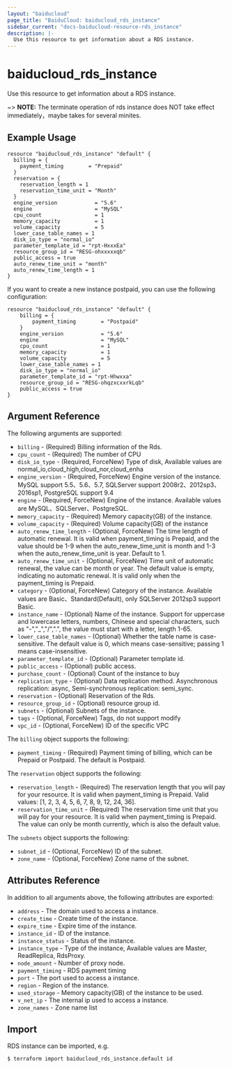 ```yaml
---
layout: "baiducloud"
page_title: "BaiduCloud: baiducloud_rds_instance"
sidebar_current: "docs-baiducloud-resource-rds_instance"
description: |-
  Use this resource to get information about a RDS instance.
---
```


# baiducloud_rds_instance

Use this resource to get information about a RDS instance.

~> **NOTE:** The terminate operation of rds instance does NOT take effect immediately，maybe takes for several minites.

## Example Usage
```hcl
resource "baiducloud_rds_instance" "default" {
  billing = {
    payment_timing        = "Prepaid"
  }
  reservation = {
    reservation_length = 1
    reservation_time_unit = "Month"
  }
  engine_version            = "5.6"
  engine                    = "MySQL"
  cpu_count                 = 1
  memory_capacity           = 1
  volume_capacity           = 5
  lower_case_table_names = 1
  disk_io_type = "normal_io"
  parameter_template_id = "rpt-HxxxEa"
  resource_group_id = "RESG-ohxxxxxqb"
  public_access = true
  auto_renew_time_unit = "month"
  auto_renew_time_length = 1
}
```

If you want to create a new instance postpaid, you can use the following configuration:
```hcl
resource "baiducloud_rds_instance" "default" {
    billing = {
        payment_timing        = "Postpaid"
    }
    engine_version            = "5.6"
    engine                    = "MySQL"
    cpu_count                 = 1
    memory_capacity           = 1
    volume_capacity           = 5
    lower_case_table_names = 1
    disk_io_type = "normal_io"
    parameter_template_id = "rpt-Hhwxxa"
    resource_group_id = "RESG-ohqzxcxxrkLqb"
    public_access = true
}
```

## Argument Reference

The following arguments are supported:

* `billing` - (Required) Billing information of the Rds.
* `cpu_count` - (Required) The number of CPU
* `disk_io_type` - (Required, ForceNew) Type of disk, Available values are normal_io,cloud_high,cloud_nor,cloud_enha
* `engine_version` - (Required, ForceNew) Engine version of the instance. MySQL support 5.5、5.6、5.7, SQLServer support 2008r2、2012sp3、2016sp1, PostgreSQL support 9.4
* `engine` - (Required, ForceNew) Engine of the instance. Available values are MySQL、SQLServer、PostgreSQL.
* `memory_capacity` - (Required) Memory capacity(GB) of the instance.
* `volume_capacity` - (Required) Volume capacity(GB) of the instance
* `auto_renew_time_length` - (Optional, ForceNew) The time length of automatic renewal. It is valid when payment_timing is Prepaid, and the value should be 1-9 when the auto_renew_time_unit is month and 1-3 when the auto_renew_time_unit is year. Default to 1.
* `auto_renew_time_unit` - (Optional, ForceNew) Time unit of automatic renewal, the value can be month or year. The default value is empty, indicating no automatic renewal. It is valid only when the payment_timing is Prepaid.
* `category` - (Optional, ForceNew) Category of the instance. Available values are Basic、Standard(Default), only SQLServer 2012sp3 support Basic.
* `instance_name` - (Optional) Name of the instance. Support for uppercase and lowercase letters, numbers, Chinese and special characters, such as "-","_","/",".", the value must start with a letter, length 1-65.
* `lower_case_table_names` - (Optional) Whether the table name is case-sensitive. The default value is 0, which means case-sensitive; passing 1 means case-insensitive.
* `parameter_template_id` - (Optional) Parameter template id.
* `public_access` - (Optional) public access.
* `purchase_count` - (Optional) Count of the instance to buy
* `replication_type` - (Optional) Data replication method. Asynchronous replication: async, Semi-synchronous replication: semi_sync.
* `reservation` - (Optional) Reservation of the Rds.
* `resource_group_id` - (Optional) resource group id.
* `subnets` - (Optional) Subnets of the instance.
* `tags` - (Optional, ForceNew) Tags, do not support modify
* `vpc_id` - (Optional, ForceNew) ID of the specific VPC

The `billing` object supports the following:

* `payment_timing` - (Required) Payment timing of billing, which can be Prepaid or Postpaid. The default is Postpaid.

The `reservation` object supports the following:

* `reservation_length` - (Required) The reservation length that you will pay for your resource. It is valid when payment_timing is Prepaid. Valid values: [1, 2, 3, 4, 5, 6, 7, 8, 9, 12, 24, 36].
* `reservation_time_unit` - (Required) The reservation time unit that you will pay for your resource. It is valid when payment_timing is Prepaid. The value can only be month currently, which is also the default value.

The `subnets` object supports the following:

* `subnet_id` - (Optional, ForceNew) ID of the subnet.
* `zone_name` - (Optional, ForceNew) Zone name of the subnet.

## Attributes Reference

In addition to all arguments above, the following attributes are exported:

* `address` - The domain used to access a instance.
* `create_time` - Create time of the instance.
* `expire_time` - Expire time of the instance.
* `instance_id` - ID of the instance.
* `instance_status` - Status of the instance.
* `instance_type` - Type of the instance,  Available values are Master, ReadReplica, RdsProxy.
* `node_amount` - Number of proxy node.
* `payment_timing` - RDS payment timing
* `port` - The port used to access a instance.
* `region` - Region of the instance.
* `used_storage` - Memory capacity(GB) of the instance to be used.
* `v_net_ip` - The internal ip used to access a instance.
* `zone_names` - Zone name list


## Import

RDS instance can be imported, e.g.

```hcl
$ terraform import baiducloud_rds_instance.default id
```

